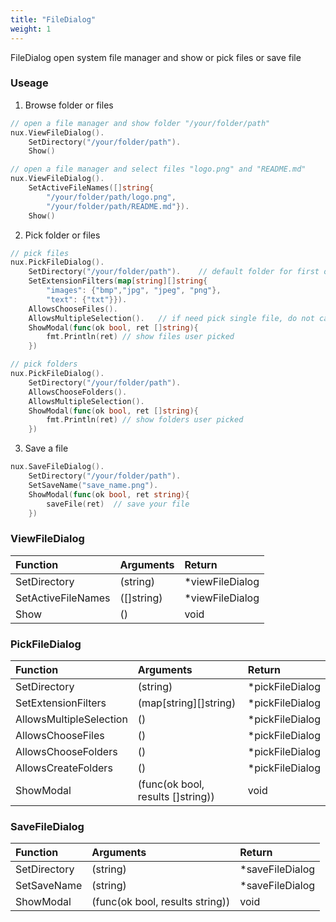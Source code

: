 ```yaml
---
title: "FileDialog"
weight: 1
---
```


FileDialog open system file manager and show or pick files or save file

### Useage

1. Browse folder or files
```go
// open a file manager and show folder "/your/folder/path"
nux.ViewFileDialog().
    SetDirectory("/your/folder/path").
    Show()

// open a file manager and select files "logo.png" and "README.md"
nux.ViewFileDialog().
    SetActiveFileNames([]string{
        "/your/folder/path/logo.png",
        "/your/folder/path/README.md"}).
    Show()
```

2. Pick folder or files

```go
// pick files
nux.PickFileDialog().
    SetDirectory("/your/folder/path").    // default folder for first open, can be empty
    SetExtensionFilters(map[string][]string{
        "images": {"bmp","jpg", "jpeg", "png"},
        "text": {"txt"}}).
    AllowsChooseFiles().
    AllowsMultipleSelection().   // if need pick single file, do not call it
    ShowModal(func(ok bool, ret []string){
        fmt.Println(ret) // show files user picked
    })

// pick folders
nux.PickFileDialog().
    SetDirectory("/your/folder/path").
    AllowsChooseFolders().
    AllowsMultipleSelection().
    ShowModal(func(ok bool, ret []string){
        fmt.Println(ret) // show folders user picked
    })
```

3. Save a file

```go
nux.SaveFileDialog().
    SetDirectory("/your/folder/path").
    SetSaveName("save_name.png").
    ShowModal(func(ok bool, ret string){
        saveFile(ret)  // save your file
    })
```

### ViewFileDialog
| Function                | Arguments                          | Return          |
| :------------           |:--------------                     |:--              |
| SetDirectory            | (string)                           | *viewFileDialog |
| SetActiveFileNames      | ([]string)                         | *viewFileDialog |
| Show                    | ()                                 | void            |
          
### PickFileDialog          
| Function                | Arguments                          | Return          |
| :------------           |:--------------                     |:--              |
| SetDirectory            | (string)                           | *pickFileDialog |
| SetExtensionFilters     | (map[string][]string)              | *pickFileDialog |
| AllowsMultipleSelection | ()                                 | *pickFileDialog |
| AllowsChooseFiles       | ()                                 | *pickFileDialog |
| AllowsChooseFolders     | ()                                 | *pickFileDialog |
| AllowsCreateFolders     | ()                                 | *pickFileDialog |
| ShowModal               | (func(ok bool, results []string))  | void            |

### SaveFileDialog
| Function                | Arguments                          | Return          |
| :------------           |:--------------                     |:--              |
| SetDirectory            | (string)                           | *saveFileDialog |
| SetSaveName             | (string)                           | *saveFileDialog |
| ShowModal               | (func(ok bool, results string))    | void            |